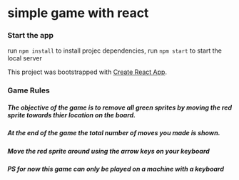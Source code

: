 # simple game with react

### Start the app
run `npm install` to install projec dependencies, run `npm start` to start the local server

This project was bootstrapped with [Create React App](https://github.com/facebook/create-react-app).

### Game Rules

##### The objective of the game is to remove all green sprites by moving the red sprite towards thier location on the board.
##### At the end of the game the total number of moves you made is shown.
##### Move the red sprite around using the arrow keys on your keyboard
##### PS for now this game can only be played on a machine with a keyboard
